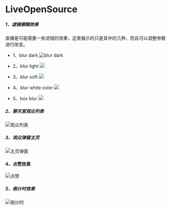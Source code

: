 # LiveOpenSource

##### 1、滤镜模糊效果
直播是可能需要一些滤镜的效果，这里展示的只是其中的几种，而且可以调整参数进行改变。

- 1、blur dark
![blur dark](https://i.niupic.com/images/2016/06/22/tWBRsC.png)

- 2、blur light
![](https://i.niupic.com/images/2016/06/22/n7aCK5.png)

- 3、blur soft
![](https://i.niupic.com/images/2016/06/22/XkJRKJ.png)

- 4、blur white color
![](https://i.niupic.com/images/2016/06/22/UN5CME.png)

- 5、box blur
![](https://i.niupic.com/images/2016/06/22/UFD9aX.png)


##### 2、聊天室观众列表
![观众列表](https://i.niupic.com/images/2016/06/24/k8VjCj.gif)

##### 3、观众弹窗主页

![主页弹窗](https://i.niupic.com/images/2016/06/25/gvpK2q.png)


#### 4、点赞效果
![点赞](https://i.niupic.com/images/2016/07/03/lET2rN.gif)

##### 5、倒计时效果
![倒计时](https://i.niupic.com/images/2016/08/24/rhTDrO.gif
)
